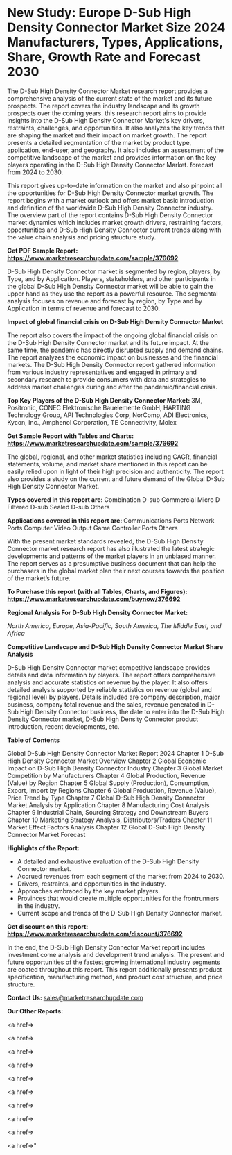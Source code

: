 # New Study: Europe D-Sub High Density Connector Market Size 2024 Manufacturers, Types, Applications, Share, Growth Rate and Forecast 2030

The D-Sub High Density Connector Market research report provides a comprehensive analysis of the current state of the market and its future prospects. The report covers the industry landscape and its growth prospects over the coming years. this research report aims to provide insights into the D-Sub High Density Connector Market's key drivers, restraints, challenges, and opportunities. It also analyzes the key trends that are shaping the market and their impact on market growth. The report presents a detailed segmentation of the market by product type, application, end-user, and geography. It also includes an assessment of the competitive landscape of the market and provides information on the key players operating in the D-Sub High Density Connector Market. forecast from 2024 to 2030.

This report gives up-to-date information on the market and also pinpoint all the opportunities for D-Sub High Density Connector market growth. The report begins with a market outlook and offers market basic introduction and definition of the worldwide D-Sub High Density Connector industry. The overview part of the report contains D-Sub High Density Connector market dynamics which includes market growth drivers, restraining factors, opportunities and D-Sub High Density Connector current trends along with the value chain analysis and pricing structure study.

<strong><b>Get PDF Sample Report: <a href=https://www.marketresearchupdate.com/sample/376692>https://www.marketresearchupdate.com/sample/376692</a></b></strong>

D-Sub High Density Connector market is segmented by region, players, by Type, and by Application. Players, stakeholders, and other participants in the global D-Sub High Density Connector market will be able to gain the upper hand as they use the report as a powerful resource. The segmental analysis focuses on revenue and forecast by region, by Type and by Application in terms of revenue and forecast to 2030.

<strong><b>Impact of global financial crisis on D-Sub High Density Connector Market</b></strong>

The report also covers the impact of the ongoing global financial crisis on the D-Sub High Density Connector market and its future impact. At the same time, the pandemic has directly disrupted supply and demand chains. The report analyzes the economic impact on businesses and the financial markets. The D-Sub High Density Connector report gathered information from various industry representatives and engaged in primary and secondary research to provide consumers with data and strategies to address market challenges during and after the pandemic/financial crisis.

<strong><b>Top Key Players of the D-Sub High Density Connector Market:
</b></strong>3M, Positronic, CONEC Elektronische Bauelemente GmbH, HARTING Technology Group, API Technologies Corp, NorComp, ADI Electronics, Kycon, Inc., Amphenol Corporation, TE Connectivity, Molex<strong><b>
</b></strong>

<strong><b>Get Sample Report with Tables and Charts: <a href=https://www.marketresearchupdate.com/sample/376692>https://www.marketresearchupdate.com/sample/376692</a></b></strong>

The global, regional, and other market statistics including CAGR, financial statements, volume, and market share mentioned in this report can be easily relied upon in light of their high precision and authenticity. The report also provides a study on the current and future demand of the Global D-Sub High Density Connector Market.

<strong><b>Types covered in this report are:
</b></strong>Combination D-sub
Commercial Micro D
Filtered D-sub
Sealed D-sub
Others<strong><b>
</b></strong>

<strong><b>Applications covered in this report are:
</b></strong>Communications Ports
Network Ports
Computer Video Output
Game Controller Ports
Others<strong><b>
</b></strong>

With the present market standards revealed, the D-Sub High Density Connector market research report has also illustrated the latest strategic developments and patterns of the market players in an unbiased manner. The report serves as a presumptive business document that can help the purchasers in the global market plan their next courses towards the position of the market’s future.

<strong><b>To Purchase this report (with all Tables, Charts, and Figures): <a href=https://www.marketresearchupdate.com/buynow/376692>https://www.marketresearchupdate.com/buynow/376692</a></b></strong>

<strong><b>Regional Analysis For D-Sub High Density Connector Market:</b></strong>

<em><i>North America, Europe, Asia-Pacific, South America, The Middle East, and Africa</i></em>

<strong><b>Competitive Landscape and D-Sub High Density Connector Market Share Analysis</b></strong>

D-Sub High Density Connector market competitive landscape provides details and data information by players. The report offers comprehensive analysis and accurate statistics on revenue by the player. It also offers detailed analysis supported by reliable statistics on revenue (global and regional level) by players. Details included are company description, major business, company total revenue and the sales, revenue generated in D-Sub High Density Connector business, the date to enter into the D-Sub High Density Connector market, D-Sub High Density Connector product introduction, recent developments, etc.

<strong><b>Table of Contents</b></strong>

Global D-Sub High Density Connector Market Report 2024
Chapter 1 D-Sub High Density Connector Market Overview
Chapter 2 Global Economic Impact on D-Sub High Density Connector Industry
Chapter 3 Global Market Competition by Manufacturers
Chapter 4 Global Production, Revenue (Value) by Region
Chapter 5 Global Supply (Production), Consumption, Export, Import by Regions
Chapter 6 Global Production, Revenue (Value), Price Trend by Type
Chapter 7 Global D-Sub High Density Connector Market Analysis by Application
Chapter 8 Manufacturing Cost Analysis
Chapter 9 Industrial Chain, Sourcing Strategy and Downstream Buyers
Chapter 10 Marketing Strategy Analysis, Distributors/Traders
Chapter 11 Market Effect Factors Analysis
Chapter 12 Global D-Sub High Density Connector Market Forecast

<strong><b>Highlights of the Report:</b></strong>

- A detailed and exhaustive evaluation of the D-Sub High Density Connector market.
- Accrued revenues from each segment of the market from 2024 to 2030.
- Drivers, restraints, and opportunities in the industry.
- Approaches embraced by the key market players.
- Provinces that would create multiple opportunities for the frontrunners in the industry.
- Current scope and trends of the D-Sub High Density Connector market.

<strong><b>Get discount on this report: <a href=https://www.marketresearchupdate.com/discount/376692>https://www.marketresearchupdate.com/discount/376692</a></b></strong>

In the end, the D-Sub High Density Connector Market report includes investment come analysis and development trend analysis. The present and future opportunities of the fastest growing international industry segments are coated throughout this report. This report additionally presents product specification, manufacturing method, and product cost structure, and price structure.

<strong><b>Contact Us:
</b></strong>sales@marketresearchupdate.com

<strong>Our Other Reports:</strong>

<a href=></a>

<a href=></a>

<a href=></a>

<a href=></a>

<a href=></a>

<a href=></a>

<a href=></a>

<a href=></a>

<a href=></a>

<a href=></a>"
